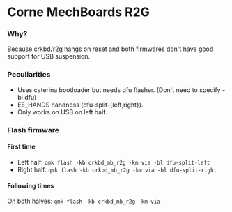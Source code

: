 # Corne MechBoards R2G

### Why?

Because crkbd/r2g hangs on reset and both firmwares don't have good support for
USB suspension.

### Peculiarities

- Uses caterina bootloader but needs dfu flasher. (Don't need to specify -bl dfu)
- EE_HANDS handness (dfu-split-{left,right}).
- Only works on USB on left half.

### Flash firmware

#### First time

- Left half: `qmk flash -kb crkbd_mb_r2g -km via -bl dfu-split-left`
- Right half: `qmk flash -kb crkbd_mb_r2g -km via -bl dfu-split-right`

#### Following times

On both halves: `qmk flash -kb crkbd_mb_r2g -km via`
